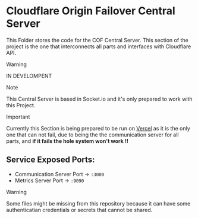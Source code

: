 # Cloudflare Origin Failover Central Server
This Folder stores the code for the COF Central Server.
This section of the project is the one that interconnects all parts and interfaces with Cloudflare API.

> [!WARNING]
> IN DEVELOMPENT

> [!Note]
> This Central Server is based in Socket.io and it's only prepared to work with this Project.



> [!IMPORTANT]
> Currently this Section is being prepared to be run on [Vercel](https://vercel.com/) as it is the only one that can not fail, due to being the the communication server for all parts, and **if it fails the hole system won't work !!**

## Service Exposed Ports:
 - Communication Server Port -> `:3000`
 - Metrics Server Port -> `:9090`

> [!WARNING]
> Some files might be missing from this repository because it can have some authenticatian credentials or secrets that cannot be shared.

